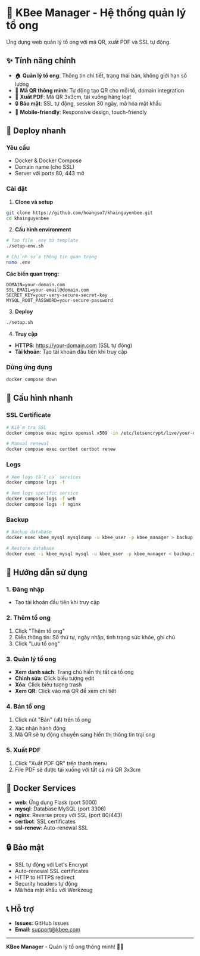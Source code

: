 # 🐝 KBee Manager - Hệ thống quản lý tổ ong

Ứng dụng web quản lý tổ ong với mã QR, xuất PDF và SSL tự động.

## ✨ Tính năng chính

- 🏠 **Quản lý tổ ong**: Thông tin chi tiết, trạng thái bán, không giới hạn số lượng
- 📱 **Mã QR thông minh**: Tự động tạo QR cho mỗi tổ, domain integration
- 📄 **Xuất PDF**: Mã QR 3x3cm, tải xuống hàng loạt
- 🔒 **Bảo mật**: SSL tự động, session 30 ngày, mã hóa mật khẩu
- 📱 **Mobile-friendly**: Responsive design, touch-friendly

## 🚀 Deploy nhanh

### Yêu cầu
- Docker & Docker Compose
- Domain name (cho SSL)
- Server với ports 80, 443 mở

### Cài đặt

1. **Clone và setup**
```bash
git clone https://github.com/hoangso7/khainguyenbee.git
cd khainguyenbee
```

2. **Cấu hình environment**
```bash
# Tạo file .env từ template
./setup-env.sh

# Chỉnh sửa thông tin quan trọng
nano .env
```

**Các biến quan trọng:**
```env
DOMAIN=your-domain.com
SSL_EMAIL=your-email@domain.com
SECRET_KEY=your-very-secure-secret-key
MYSQL_ROOT_PASSWORD=your-secure-password
```

3. **Deploy**
```bash
./setup.sh
```

4. **Truy cập**
- **HTTPS**: https://your-domain.com (SSL tự động)
- **Tài khoản**: Tạo tài khoản đầu tiên khi truy cập

### Dừng ứng dụng
```bash
docker compose down
```

## 🔧 Cấu hình nhanh

### SSL Certificate
```bash
# Kiểm tra SSL
docker compose exec nginx openssl x509 -in /etc/letsencrypt/live/your-domain.com/cert.pem -noout -dates

# Manual renewal
docker compose exec certbot certbot renew
```

### Logs
```bash
# Xem logs tất cả services
docker compose logs -f

# Xem logs specific service
docker compose logs -f web
docker compose logs -f nginx
```

### Backup
```bash
# Backup database
docker exec kbee_mysql mysqldump -u kbee_user -p kbee_manager > backup.sql

# Restore database
docker exec -i kbee_mysql mysql -u kbee_user -p kbee_manager < backup.sql
```

## 📖 Hướng dẫn sử dụng

### 1. Đăng nhập
- Tạo tài khoản đầu tiên khi truy cập

### 2. Thêm tổ ong
1. Click "Thêm tổ ong"
2. Điền thông tin: Số thứ tự, ngày nhập, tình trạng sức khỏe, ghi chú
3. Click "Lưu tổ ong"

### 3. Quản lý tổ ong
- **Xem danh sách**: Trang chủ hiển thị tất cả tổ ong
- **Chỉnh sửa**: Click biểu tượng edit
- **Xóa**: Click biểu tượng trash
- **Xem QR**: Click vào mã QR để xem chi tiết

### 4. Bán tổ ong
1. Click nút "Bán" (💰) trên tổ ong
2. Xác nhận hành động
3. Mã QR sẽ tự động chuyển sang hiển thị thông tin trại ong

### 5. Xuất PDF
1. Click "Xuất PDF QR" trên thanh menu
2. File PDF sẽ được tải xuống với tất cả mã QR 3x3cm

## 🐳 Docker Services

- **web**: Ứng dụng Flask (port 5000)
- **mysql**: Database MySQL (port 3306)
- **nginx**: Reverse proxy với SSL (port 80/443)
- **certbot**: SSL certificates
- **ssl-renew**: Auto-renewal SSL

## 🔒 Bảo mật

- SSL tự động với Let's Encrypt
- Auto-renewal SSL certificates
- HTTP to HTTPS redirect
- Security headers tự động
- Mã hóa mật khẩu với Werkzeug

## 📞 Hỗ trợ

- **Issues**: GitHub Issues
- **Email**: support@kbee.com

---

**KBee Manager** - Quản lý tổ ong thông minh! 🐝✨